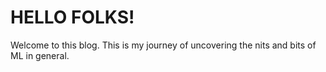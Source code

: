 # HELLO FOLKS!
Welcome to this blog. This is my journey of uncovering the nits and bits of ML in general. 

 
